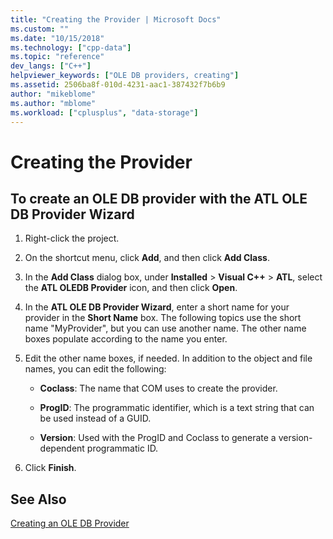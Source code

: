 ```yaml
---
title: "Creating the Provider | Microsoft Docs"
ms.custom: ""
ms.date: "10/15/2018"
ms.technology: ["cpp-data"]
ms.topic: "reference"
dev_langs: ["C++"]
helpviewer_keywords: ["OLE DB providers, creating"]
ms.assetid: 2506ba8f-010d-4231-aac1-387432f7b6b9
author: "mikeblome"
ms.author: "mblome"
ms.workload: ["cplusplus", "data-storage"]
---
```

# Creating the Provider

## To create an OLE DB provider with the ATL OLE DB Provider Wizard

1. Right-click the project.

1. On the shortcut menu, click **Add**, and then click **Add Class**.

1. In the **Add Class** dialog box, under **Installed** > **Visual C++** > **ATL**, select the **ATL OLEDB Provider** icon, and then click **Open**.

1. In the **ATL OLE DB Provider Wizard**, enter a short name for your provider in the **Short Name** box. The following topics use the short name "MyProvider", but you can use another name. The other name boxes populate according to the name you enter.

1. Edit the other name boxes, if needed. In addition to the object and file names, you can edit the following:

   - **Coclass**: The name that COM uses to create the provider.

   - **ProgID**: The programmatic identifier, which is a text string that can be used instead of a GUID.

   - **Version**: Used with the ProgID and Coclass to generate a version-dependent programmatic ID.

1. Click **Finish**.

## See Also

[Creating an OLE DB Provider](../../data/oledb/creating-an-ole-db-provider.md)
